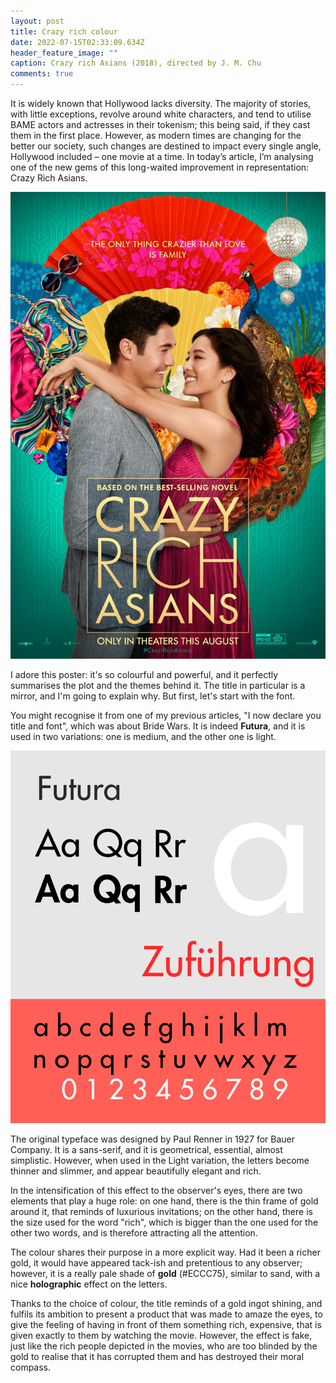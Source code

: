 ```yaml
---
layout: post
title: Crazy rich colour
date: 2022-07-15T02:33:09.634Z
header_feature_image: ""
caption: Crazy rich Asians (2018), directed by J. M. Chu
comments: true
---
```

It is widely known that Hollywood lacks diversity. The majority of stories, with little exceptions, revolve around white characters, and tend to utilise BAME actors and actresses in their tokenism; this being said, if they cast them in the first place. However, as modern times are changing for the better our society, such changes are destined to impact every single angle, Hollywood included – one movie at a time. In today’s article, I’m analysing one of the new gems of this long-waited improvement in representation: Crazy Rich Asians.



![Image credits: Wikipedia](../uploads/mv5bmtyxndmyotaxn15bml5banbnxkftztgwmdg1odyzntm-._v1_.jpg "Image credits: Wikipedia")

I adore this poster: it's so colourful and powerful, and it perfectly summarises the plot and the themes behind it. The title in particular is a mirror, and I'm going to explain why. But first, let's start with the font.

You might recognise it from one of my previous articles, "I now declare you title and font", which was about Bride Wars. It is indeed **Futura**, and it is used in two variations: one is medium, and the other one is light.



![Image credits: Wikipedia](../uploads/1200px-futura_specimen.svg.png "Image credits: Wikipedia")



The original typeface was designed by Paul Renner in 1927 for Bauer Company. It is a sans-serif, and it is geometrical, essential, almost simplistic. However, when used in the Light variation, the letters become thinner and slimmer, and appear beautifully elegant and rich.

In the intensification of this effect to the observer's eyes, there are two elements that play a huge role: on one hand, there is the thin frame of gold around it, that reminds of luxurious invitations; on the other hand, there is the size used for the word "rich", which is bigger than the one used for the other two words, and is therefore attracting all the attention.

The colour shares their purpose in a more explicit way. Had it been a richer gold, it would have appeared tack-ish and pretentious to any observer; however, it is a really pale shade of **gold** (#ECCC75), similar to sand, with a nice **holographic** effect on the letters.

Thanks to the choice of colour, the title reminds of a gold ingot shining, and fulfils its ambition to present a product that was made to amaze the eyes, to give the feeling of having in front of them something rich, expensive, that is given exactly to them by watching the movie. However, the effect is fake, just like the rich people depicted in the movies, who are too blinded by the gold to realise that it has corrupted them and has destroyed their moral compass.